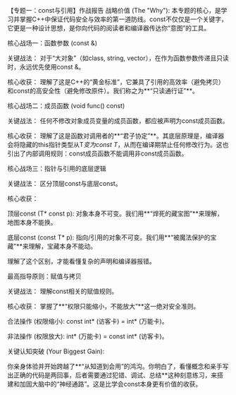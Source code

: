 【专题一：const与引用】作战报告
战略价值 (The "Why"):
本专题的核心，是学习并掌握C++中保证代码安全与效率的第一道防线。const不仅仅是一个关键字，它更是一种设计思想，是你向代码的阅读者和编译器传达你“意图”的工具。

核心战场一：函数参数 (const &)

关键战法： 对于“大对象”（如class, string, vector），在作为函数参数传递且只读时，永远优先使用const &。

核心收获： 理解了这是C++的“黄金标准”，它兼具了引用的高效率（避免拷贝）和const的高安全性（避免修改原件）。我们称之为**“只读通行证”**。

核心战场二：成员函数 (void func() const)

关键战法： 任何不修改对象成员变量的成员函数，都应被声明为const成员函数。

核心收获： 理解了这是函数对调用者的**“君子协定”**。其底层原理是，编译器会将隐藏的this指针类型从T*变为const T*，从而在编译期禁止任何修改行为。这也引出了内部调用规则：const成员函数不能调用非const成员函数。

核心战场三：指针与引用的底层逻辑

关键战法： 区分顶层const与底层const。

核心收获：

顶层const (T* const p): 对象本身不可变。我们用**“焊死的藏宝图”**来理解，地图本身不能换。

底层const (const T* p): 指向/引用的对象不可变。我们用**“被魔法保护的宝藏”**来理解，宝藏本身不能动。

理解了这个区别，才能看懂复杂的声明和编译器报错。

最高指导原则：赋值与拷贝

关键战法： 理解const相关的赋值规则。

核心收获： 掌握了**“权限只能缩小，不能放大”**这一绝对安全准则。

合法操作 (权限缩小): const int* (访客卡) = int* (万能卡)。

非法操作 (权限放大): int* (万能卡) = const int* (访客卡)。

关键认知突破 (Your Biggest Gain):

你亲身体验并开始跨越了**“从知道到会用”的鸿沟。你明白了，看懂概念和亲手写出正确的代码是两回事，后者需要通过犯错、调试、总结**这种刻意练习，来搭建和加固大脑中的“神经通路”。这是比学会const本身更有价值的收获。
